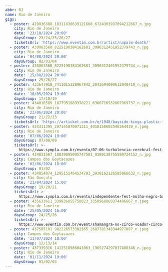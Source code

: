 ```yaml
---
abbr: RJ
name: Rio de Janeiro
gigs:
  - poster: 429836388_18311830639121660_6724303937094212667_n.jpg
    city: Rio de Janeiro
    date: '23/10/2024 20:00'
    daysGroup: 23/24/25/26/27
    ticketsUrl: 'https://www.eventim.com.br/artist/napalm-death/'
  - poster: 430063560_8225190384162681_3096312461952379743_n.jpg
    city: Rio de Janeiro
    date: '04/08/2024 20:00'
    daysGroup: 02/03/04
  - poster: 430063560_8225190384162681_3096312461952379744_n.jpg
    city: Rio de Janeiro
    date: '25/08/2024 20:00'
    daysGroup: 25/26/27
  - poster: 433647918_7411015228967842_2842694090612948419_n.jpg
    city: Rio de Janeiro
    date: '18/05/2024 19:00'
    daysGroup: 17/18/19
  - poster: 434016589_1877951889378221_6366716932807969737_n.jpeg
    city: Rio de Janeiro
    date: '22/06/2024 20:00'
    daysGroup: 21/22/23
    ticketsUrl: 'https://articket.com.br/e/1948/bayside-kings-plastic-fire'
  - poster: 434311395_297145870071211_4018158603546264430_n.jpeg
    city: Rio de Janeiro
    date: '07/06/2024 19:00'
    daysGroup: 07/08/09
    ticketsUrl: >-
      https://www.sympla.com.br/evento/07-06-turbulencia-cerebral-fest-facada-presto-baga-uzomi-teoria-do-caos/2402164
  - poster: 434831567_18039095095747581_8180138755589724152_n.jpg
    city: Campos dos Goytacazes
    date: '02/06/2024 18:00'
    daysGroup: 01/02
  - poster: 434854074_1295151464534793_3938162126585966632_n.jpeg
    city: São Gonçalo
    date: '21/04/2024 15:00'
    daysGroup: 19/20/21
    ticketsUrl: >-
      https://www.sympla.com.br/evento/independente-fest-molho-negro-bandas-21-04-na-roxx-em-sao-goncalo/2375676
  - poster: 435633611_339836855758023_3350968860374496667_n.jpeg
    city: Rio de Janeiro
    date: '25/05/2024 16:00'
    daysGroup: 24/25/26
    ticketsUrl: >-
      https://www.eventim.com.br/event/shamangra-no-circo-voador-circo-voador-18550579/
  - poster: 437585101_982226573302565_2687781348344977087_n.jpeg
    city: Campos dos Goytacazes
    date: '13/07/2024 18:00'
    daysGroup: 12/13/14
  - poster: 437339316_1412518986043063_1965274297037480346_n.jpeg
    city: Rio de Janeiro
    date: '01/11/2024 19:00'
    daysGroup: 01/02/03
---
```


